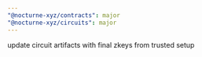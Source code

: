 ```yaml
---
"@nocturne-xyz/contracts": major
"@nocturne-xyz/circuits": major
---
```


update circuit artifacts with final zkeys from trusted setup
